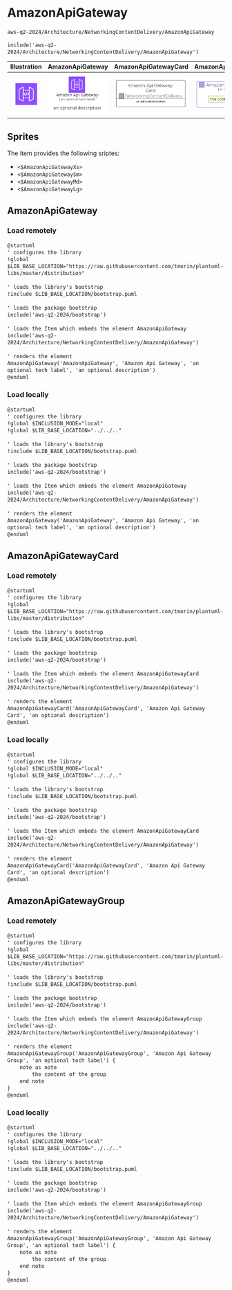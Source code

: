 # AmazonApiGateway


```text
aws-q2-2024/Architecture/NetworkingContentDelivery/AmazonApiGateway
```

```text
include('aws-q2-2024/Architecture/NetworkingContentDelivery/AmazonApiGateway')
```



| Illustration | AmazonApiGateway | AmazonApiGatewayCard | AmazonApiGatewayGroup |
| :---: | :---: | :---: | :---: |
| ![illustration for Illustration](../../../aws-q2-2024/Architecture/NetworkingContentDelivery/AmazonApiGateway.png) | ![illustration for AmazonApiGateway](../../../aws-q2-2024/Architecture/NetworkingContentDelivery/AmazonApiGateway.Local.png) | ![illustration for AmazonApiGatewayCard](../../../aws-q2-2024/Architecture/NetworkingContentDelivery/AmazonApiGatewayCard.Local.png) | ![illustration for AmazonApiGatewayGroup](../../../aws-q2-2024/Architecture/NetworkingContentDelivery/AmazonApiGatewayGroup.Local.png) |



## Sprites
The item provides the following sriptes:

- `<$AmazonApiGatewayXs>`
- `<$AmazonApiGatewaySm>`
- `<$AmazonApiGatewayMd>`
- `<$AmazonApiGatewayLg>`





## AmazonApiGateway

### Load remotely
```plantuml
@startuml
' configures the library
!global $LIB_BASE_LOCATION="https://raw.githubusercontent.com/tmorin/plantuml-libs/master/distribution"

' loads the library's bootstrap
!include $LIB_BASE_LOCATION/bootstrap.puml

' loads the package bootstrap
include('aws-q2-2024/bootstrap')

' loads the Item which embeds the element AmazonApiGateway
include('aws-q2-2024/Architecture/NetworkingContentDelivery/AmazonApiGateway')

' renders the element
AmazonApiGateway('AmazonApiGateway', 'Amazon Api Gateway', 'an optional tech label', 'an optional description')
@enduml
```

### Load locally
```plantuml
@startuml
' configures the library
!global $INCLUSION_MODE="local"
!global $LIB_BASE_LOCATION="../../.."

' loads the library's bootstrap
!include $LIB_BASE_LOCATION/bootstrap.puml

' loads the package bootstrap
include('aws-q2-2024/bootstrap')

' loads the Item which embeds the element AmazonApiGateway
include('aws-q2-2024/Architecture/NetworkingContentDelivery/AmazonApiGateway')

' renders the element
AmazonApiGateway('AmazonApiGateway', 'Amazon Api Gateway', 'an optional tech label', 'an optional description')
@enduml
```

## AmazonApiGatewayCard

### Load remotely
```plantuml
@startuml
' configures the library
!global $LIB_BASE_LOCATION="https://raw.githubusercontent.com/tmorin/plantuml-libs/master/distribution"

' loads the library's bootstrap
!include $LIB_BASE_LOCATION/bootstrap.puml

' loads the package bootstrap
include('aws-q2-2024/bootstrap')

' loads the Item which embeds the element AmazonApiGatewayCard
include('aws-q2-2024/Architecture/NetworkingContentDelivery/AmazonApiGateway')

' renders the element
AmazonApiGatewayCard('AmazonApiGatewayCard', 'Amazon Api Gateway Card', 'an optional description')
@enduml
```

### Load locally
```plantuml
@startuml
' configures the library
!global $INCLUSION_MODE="local"
!global $LIB_BASE_LOCATION="../../.."

' loads the library's bootstrap
!include $LIB_BASE_LOCATION/bootstrap.puml

' loads the package bootstrap
include('aws-q2-2024/bootstrap')

' loads the Item which embeds the element AmazonApiGatewayCard
include('aws-q2-2024/Architecture/NetworkingContentDelivery/AmazonApiGateway')

' renders the element
AmazonApiGatewayCard('AmazonApiGatewayCard', 'Amazon Api Gateway Card', 'an optional description')
@enduml
```

## AmazonApiGatewayGroup

### Load remotely
```plantuml
@startuml
' configures the library
!global $LIB_BASE_LOCATION="https://raw.githubusercontent.com/tmorin/plantuml-libs/master/distribution"

' loads the library's bootstrap
!include $LIB_BASE_LOCATION/bootstrap.puml

' loads the package bootstrap
include('aws-q2-2024/bootstrap')

' loads the Item which embeds the element AmazonApiGatewayGroup
include('aws-q2-2024/Architecture/NetworkingContentDelivery/AmazonApiGateway')

' renders the element
AmazonApiGatewayGroup('AmazonApiGatewayGroup', 'Amazon Api Gateway Group', 'an optional tech label') {
    note as note
        the content of the group
    end note
}
@enduml
```

### Load locally
```plantuml
@startuml
' configures the library
!global $INCLUSION_MODE="local"
!global $LIB_BASE_LOCATION="../../.."

' loads the library's bootstrap
!include $LIB_BASE_LOCATION/bootstrap.puml

' loads the package bootstrap
include('aws-q2-2024/bootstrap')

' loads the Item which embeds the element AmazonApiGatewayGroup
include('aws-q2-2024/Architecture/NetworkingContentDelivery/AmazonApiGateway')

' renders the element
AmazonApiGatewayGroup('AmazonApiGatewayGroup', 'Amazon Api Gateway Group', 'an optional tech label') {
    note as note
        the content of the group
    end note
}
@enduml
```

